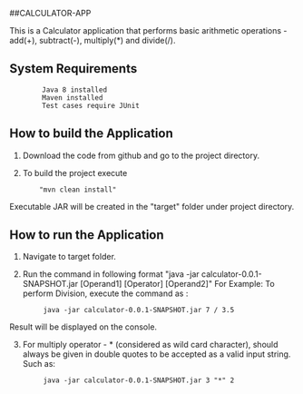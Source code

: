 
##CALCULATOR-APP

This is a Calculator application that performs basic arithmetic operations - add(+), subtract(-), multiply(*) and divide(/).

System Requirements
--------------------

            Java 8 installed
            Maven installed
            Test cases require JUnit

How to build the Application
---------------------------

1. Download the code from github and go to the project directory.
2. To build the project execute 
           
           "mvn clean install"

Executable JAR will be created in the "target" folder under project directory.

How to run the Application
---------------------------

1. Navigate to target folder.
2. Run the command in following format "java -jar calculator-0.0.1-SNAPSHOT.jar [Operand1] [Operator] [Operand2]" For Example: To perform Division, execute the command as : 
    
            java -jar calculator-0.0.1-SNAPSHOT.jar 7 / 3.5 
 Result will be displayed on the console.
 
 3. For multiply operator - * (considered as wild card character), should always be given in double quotes to be accepted as a valid input string. Such as:
              
             java -jar calculator-0.0.1-SNAPSHOT.jar 3 "*" 2
            
